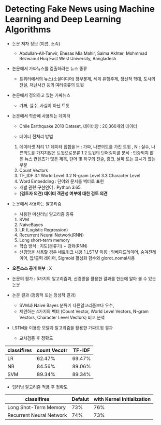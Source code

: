  # Detecting Fake News using Machine Learning and Deep Learning Algorithms
 
* 논문 저자 정보 (이름, 소속)
  - Abdullah-All-Tanvir, Ehesas Mia Mahir, Saima Akhter, Mohmmad Rezwanul Huq
   East West University, Bangladesh 
   
* 논문에서 가짜뉴스를 검출하려는 뉴스 종류
  - 트위터에서의 뉴스(소셜미디어)
   정부문제, 세계 유행주제, 정신적 학대, 도시의 전설, 재난사건 등의 여러종류의 트윗
 
* 논문에서 정의하고 있는 가짜뉴스
  - 가짜, 실수, 사실이 아닌 트윗
 
* 논문에서 학습에 사용되는 데이터
  - Chile Earthquake 2010 Dataset, 데이터양 : 20,360개의 데이터
  
  - 데이터 전처리 방법
   1. 데이터셋 처리
    1.1 데이터 집합을 H : 가짜, 나쁜의도를 가진 트윗 , N : 실수, 나쁜의도를 가지지않은 트윗으로분류
    1.2 트윗의 단어길이를 분석 : 인증되지 않은 뉴스 컨텐츠가 많은 제목, 단어 및 허구의 진술, 링크, 날짜 또는 표시가 없는 부분
   2. Count Vectors
   3. TF_IDF
    3.1 World Level
    3.2 N-gram Level
    3.3 Character Level
   4. Word Embedding : 단어와 문서를 벡터로 표현
   
  - 개발 관련 구현언어 : Python 3.65.
  -  **(검토자 의견) 데이터 객관성 여부에 대한 검토 의견**  
* 논문에서 사용하는 알고리즘  
  - 사용한 머신러닝 알고리즘 종류
   1. SVM
   2. NaiveBayes
   3. LR (Logistic Regression)
   4. Recurrent Neural Network(RNN)
   5. Long short-term memory
  - 학습 방식 : 지도(분류기) + 강화(RNN)
  - 신경망을 사용할 경우 네트워크 내용
   1.LSTM 이용 : 임베디드레이어, 숨겨진레이어, 입/출력 레이어, Sigmoid 활성화 함수와 glorot_nomal사용 
    
* **오픈소스 공개 여부** : X
* 논문의 평가 : 5가지의 알고리즘과, 신경망을 활용한 결과를 한눈에 알아 볼 수 있는 논문
* 논문 결과 (정량적 또는 정성적 결과)  
  - SVM과 Naive Bayes 분류기 다른알고리즘보다 우수, 
  - 제안하는 4가지의 벡터 (Count Vector, World Level Vectors, N-gram Vectors, Character Level Vectors) 비교 분석

* LSTM을 이용한 모델과 알고리즘을 활용한 가짜트윗 결과
  - 교차검증 후 정확도
  
|classifires|count Vecotr|TF-IDF|
|--|----------|---|
|LR|62.47%|69.47%|
|NB|84.56%|89.06%|
|SVM|89.34%|89.34%|
  - 딥러닝 알고리즘 적용 후 정확도
  
|classifires|Defalut|with Kernel Initialization|
|--|----------|---|
|Long Shot-Term Memory|73%|76%|
|Recurrent Neural Network|74%|73%|
  
